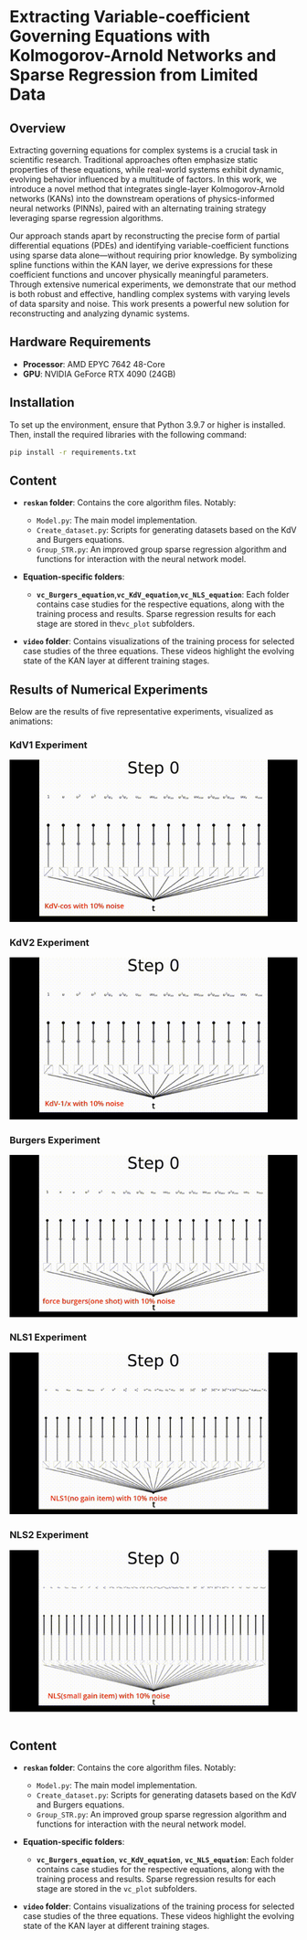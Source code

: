 # Extracting Variable-coefficient Governing Equations with Kolmogorov-Arnold Networks and Sparse Regression from Limited Data

## Overview

Extracting governing equations for complex systems is a crucial task in scientific research. Traditional approaches often emphasize static properties of these equations, while real-world systems exhibit dynamic, evolving behavior influenced by a multitude of factors. In this work, we introduce a novel method that integrates single-layer Kolmogorov-Arnold networks (KANs) into the downstream operations of physics-informed neural networks (PINNs), paired with an alternating training strategy leveraging sparse regression algorithms.

Our approach stands apart by reconstructing the precise form of partial differential equations (PDEs) and identifying variable-coefficient functions using sparse data alone—without requiring prior knowledge. By symbolizing spline functions within the KAN layer, we derive expressions for these coefficient functions and uncover physically meaningful parameters. Through extensive numerical experiments, we demonstrate that our method is both robust and effective, handling complex systems with varying levels of data sparsity and noise. This work presents a powerful new solution for reconstructing and analyzing dynamic systems.

## Hardware Requirements

- **Processor**: AMD EPYC 7642 48-Core
- **GPU**: NVIDIA GeForce RTX 4090 (24GB)

## Installation

To set up the environment, ensure that Python 3.9.7 or higher is installed. Then, install the required libraries with the following command:

```bash
pip install -r requirements.txt
```

## Content

- **`reskan` folder**: Contains the core algorithm files. Notably:

  - `Model.py`: The main model implementation.
  - `Create_dataset.py`: Scripts for generating datasets based on the KdV and Burgers equations.
  - `Group_STR.py`: An improved group sparse regression algorithm and functions for interaction with the neural network model.
- **Equation-specific folders**:

  - **`vc_Burgers_equation`**,**`vc_KdV_equation`**,**`vc_NLS_equation`**: Each folder contains case studies for the respective equations, along with the training process and results. Sparse regression results for each stage are stored in the`vc_plot` subfolders.
- **`video` folder**: Contains visualizations of the training process for selected case studies of the three equations. These videos highlight the evolving state of the KAN layer at different training stages.

## Results of Numerical Experiments

Below are the results of five representative experiments, visualized as animations:

### KdV1 Experiment

![KdV1 Animation](video_gif/KdV1_video.gif)

### KdV2 Experiment

![KdV2 Animation](video_gif/KdV2_video.gif)

### Burgers Experiment

![Burgers Animation](video_gif/Burgers_video.gif)

### NLS1 Experiment

![NLS1 Animation](video_gif/NLS1_video.gif)

### NLS2 Experiment

![NLS2 Animation](video_gif/NLS2_video.gif)

```

```
## Content

- **`reskan` folder**: Contains the core algorithm files. Notably:
  - `Model.py`: The main model implementation.
  - `Create_dataset.py`: Scripts for generating datasets based on the KdV and Burgers equations.
  - `Group_STR.py`: An improved group sparse regression algorithm and functions for interaction with the neural network model.

- **Equation-specific folders**:
  - **`vc_Burgers_equation`**, **`vc_KdV_equation`**, **`vc_NLS_equation`**: Each folder contains case studies for the respective equations, along with the training process and results. Sparse regression results for each stage are stored in the `vc_plot` subfolders.

- **`video` folder**: Contains visualizations of the training process for selected case studies of the three equations. These videos highlight the evolving state of the KAN layer at different training stages.
